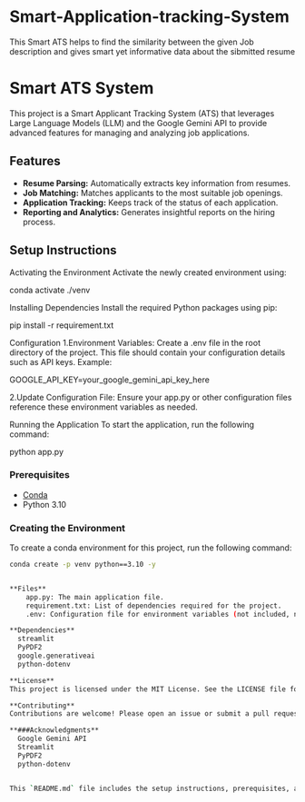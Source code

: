 # Smart-Application-tracking-System
This Smart ATS helps to find the similarity between the given Job description and gives smart yet informative data about the sibmitted resume

# Smart ATS System

This project is a Smart Applicant Tracking System (ATS) that leverages Large Language Models (LLM) and the Google Gemini API to provide advanced features for managing and analyzing job applications.

## Features

- **Resume Parsing:** Automatically extracts key information from resumes.
- **Job Matching:** Matches applicants to the most suitable job openings.
- **Application Tracking:** Keeps track of the status of each application.
- **Reporting and Analytics:** Generates insightful reports on the hiring process.

## Setup Instructions
Activating the Environment
Activate the newly created environment using:

conda activate ./venv

Installing Dependencies
Install the required Python packages using pip:

pip install -r requirement.txt

Configuration
1.Environment Variables: Create a .env file in the root directory of the project. This file should contain your configuration details such as API keys. Example:

  GOOGLE_API_KEY=your_google_gemini_api_key_here

2.Update Configuration File: Ensure your app.py or other configuration files reference these environment variables as needed.

Running the Application
To start the application, run the following command:

 python app.py

### Prerequisites

- [Conda](https://docs.conda.io/en/latest/miniconda.html)
- Python 3.10

### Creating the Environment

To create a conda environment for this project, run the following command:

```bash
conda create -p venv python==3.10 -y


**Files**
    app.py: The main application file.
    requirement.txt: List of dependencies required for the project.
    .env: Configuration file for environment variables (not included, needs to be created).

**Dependencies**
  streamlit
  PyPDF2
  google.generativeai
  python-dotenv

**License**
This project is licensed under the MIT License. See the LICENSE file for details.

**Contributing**
Contributions are welcome! Please open an issue or submit a pull request for any changes.

**###Acknowledgments**
  Google Gemini API
  Streamlit
  PyPDF2
  python-dotenv


This `README.md` file includes the setup instructions, prerequisites, and necessary steps to run your Smart ATS System. Ensure to update the `.env` file with your actual API keys and any other necessary configuration details.

